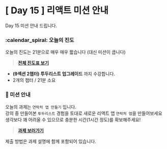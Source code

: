 # [ Day 15 ] 리액트 미션 안내

Day 15 미션 안내 드립니다.

### :calendar_spiral: 오늘의 진도

오늘의 진도는 21분으로 매우 매우 짧습니다 (대신 미션이 큽니다)

> **[전체 진도표 보기](https://onebite-fe-challenge.super.site/%EC%A7%84%EB%8F%84%ED%91%9C-%EB%AA%A8%EC%9D%8C/%EC%A7%84%EB%8F%84%ED%91%9C-%ED%95%9C-%EC%9E%85-%ED%81%AC%EA%B8%B0%EB%A1%9C-%EC%9E%98%EB%9D%BC%EB%A8%B9%EB%8A%94-%EB%A6%AC%EC%95%A1%ED%8A%B8)**

- **(9섹션 2챕터) 투두리스트 업그레이드** 까지 수강합니다.
- 2개의 챕터 / 21분 소요

### 🎯 미션 안내

오늘의 과제는 `연락처 앱 만들기` 입니다.  
강의 중 만들어본 `투두리스트` 경험을 토대로 새로운 리액트 앱 `연락처 앱`을 만들어보세요  
생각보다 꽤 어려울 수 있으므로 충분한 시간(1시간 정도)를 확보해주세요!

> **[과제 보러가기](https://github.com/winterlood/onebite-react-challenge/blob/main/missions/day15/coding-quiz)**

제출 방법은 과제 설명에 함께 포함되어 있습니다.
